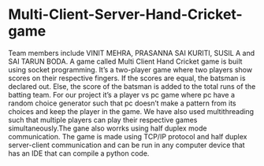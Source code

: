 # Multi-Client-Server-Hand-Cricket-game
Team members include VINIT MEHRA, PRASANNA SAI KURITI, SUSIL A and SAI TARUN BODA.
A game called Multi Client Hand Cricket game is built using socket programming. It’s a two-player game where two players show scores on their respective fingers. If  the scores are equal, the batsman is declared out. Else, the score of the batsman is  added to the total runs of the batting team. For our project it’s a player vs pc game  where pc have a random choice generator such that pc doesn’t make a pattern from  its choices and keep the player in the game. We have also used multithreading such  that multiple players can play their respective games simultaneously.The  gane  also worrks using half duplex mode communication. The game is  made using TCP/IP protocol and half duplex server-client communication and can  be run in any computer device that has an IDE that can compile a python code.
